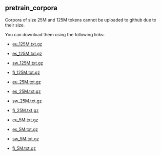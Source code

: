 ## pretrain_corpora

Corpora of size 25M and 125M tokens cannot be uploaded to github due to their size.

You can download them using the following links:

* [eu_125M.txt.gz](https://storage.cloud.google.com/elhuyar/low-scaling-laws/data/preprocess_raw_5-25-125M/eu_125M.txt.gz)

* [es_125M.txt.gz](https://storage.cloud.google.com/elhuyar/low-scaling-laws/data/preprocess_raw_5-25-125M/es_125M.txt.gz)

* [sw_125M.txt.gz](https://storage.cloud.google.com/elhuyar/low-scaling-laws/data/preprocess_raw_5-25-125M/sw_125M.txt.gz)

* [fi_125M.txt.gz](https://storage.cloud.google.com/elhuyar/low-scaling-laws/data/preprocess_raw_5-25-125M/fi_125M.txt.gz)

* [eu_25M.txt.gz](https://storage.cloud.google.com/elhuyar/low-scaling-laws/data/preprocess_raw_5-25-125M/eu_25M.txt.gz)

* [es_25M.txt.gz](https://storage.cloud.google.com/elhuyar/low-scaling-laws/data/preprocess_raw_5-25-125M/es_25M.txt.gz)

* [sw_25M.txt.gz](https://storage.cloud.google.com/elhuyar/low-scaling-laws/data/preprocess_raw_5-25-125M/sw_25M.txt.gz)

* [fi_25M.txt.gz](https://storage.cloud.google.com/elhuyar/low-scaling-laws/data/preprocess_raw_5-25-125M/fi_5M.txt.gz)

* [eu_5M.txt.gz](https://storage.cloud.google.com/elhuyar/low-scaling-laws/data/preprocess_raw_5-25-125M/eu_5M.txt.gz)

* [es_5M.txt.gz](https://storage.cloud.google.com/elhuyar/low-scaling-laws/data/preprocess_raw_5-25-125M/es_5M.txt.gz)

* [sw_5M.txt.gz](https://storage.cloud.google.com/elhuyar/low-scaling-laws/data/preprocess_raw_5-25-125M/sw_5M.txt.gz)

* [fi_5M.txt.gz](https://storage.cloud.google.com/elhuyar/low-scaling-laws/data/preprocess_raw_5-25-125M/fi_5M.txt.gz)





